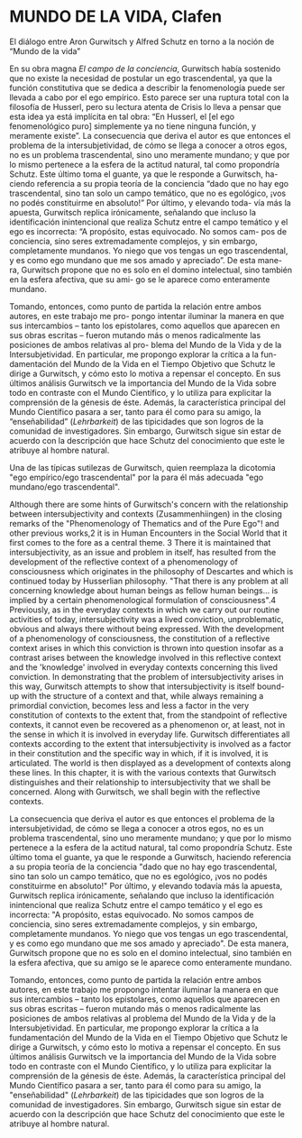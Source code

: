 # MUNDO DE LA VIDA, Clafen

El diálogo entre Aron Gurwitsch y Alfred Schutz en torno a la noción de “Mundo de la vida”

En su obra magna _El campo de la conciencia_, Gurwitsch había sostenido que no existe la necesidad de
postular un ego trascendental, ya que la función constitutiva que se dedica a describir la fenomenología puede
ser llevada a cabo por el ego empírico. Esto parece ser una ruptura total con la filosofía de Husserl, pero su
lectura atenta de Crisis lo lleva a pensar que esta idea ya está implícita en tal obra: “En Husserl, el [el ego
fenomenológico puro] simplemente ya no tiene ninguna función, y meramente existe”. La consecuencia que
deriva el autor es que entonces el problema de la intersubjetividad, de cómo se llega a conocer a otros egos, no
es un problema trascendental, sino uno meramente mundano; y que por lo mismo pertenece a la esfera de la
actitud natural, tal como propondría Schutz. Este último toma el guante, ya que le responde a Gurwitsch, ha-
ciendo referencia a su propia teoría de la conciencia “dado que no hay ego trascendental, sino tan solo un
campo temático, que no es egológico, ¡vos no podés constituirme en absoluto!” Por último, y elevando toda-
vía más la apuesta, Gurwitsch replica irónicamente, señalando que incluso la identificación inintencional que
realiza Schutz entre el campo temático y el ego es incorrecta: “A propósito, estas equivocado. No somos cam-
pos de conciencia, sino seres extremadamente complejos, y sin embargo, completamente mundanos. Yo niego
que vos tengas un ego trascendental, y es como ego mundano que me sos amado y apreciado”. De esta mane-
ra, Gurwitsch propone que no es solo en el domino intelectual, sino también en la esfera afectiva, que su ami-
go se le aparece como enteramente mundano.

Tomando, entonces, como punto de partida la relación entre ambos autores, en este trabajo me pro-
pongo intentar iluminar la manera en que sus intercambios – tanto los epistolares, como aquellos que aparecen
en sus obras escritas – fueron mutando más o menos radicalmente las posiciones de ambos relativas al pro-
blema del Mundo de la Vida y de la Intersubjetividad. En particular, me propongo explorar la crítica a la fun-
damentación del Mundo de la Vida en el Tiempo Objetivo que Schutz le dirige a Gurwitsch, y cómo esto lo
motiva a repensar el concepto. En sus últimos análisis Gurwitsch ve la importancia del Mundo de la Vida
sobre todo en contraste con el Mundo Científico, y lo utiliza para explicitar la comprensión de la génesis de
éste. Además, la característica principal del Mundo Científico pasara a ser, tanto para él como para su amigo,
la “enseñabilidad” (_Lehrbarkeit_) de las tipicidades que son logros de la comunidad de investigadores. Sin
embargo, Gurwitsch sigue sin estar de acuerdo con la descripción que hace Schutz del conocimiento que este
le atribuye al hombre natural.

Una de las típicas sutilezas de Gurwitsch, quien reemplaza la dicotomia "ego empírico/ego trascendental" por la para él más adecuada "ego mundano/ego trascendental". 

Although there are some hints of Gurwitsch's concern with the relationship between intersubjectivity and contexts (Zusammenhiingen) in the closing remarks of the "Phenomenology of Thematics and of the Pure Ego"! and other previous works,2 it is in Human Encounters in the Social World that it first comes to the fore as a central theme. 3 There it is maintained that intersubjectivity, as an issue and problem in itself, has resulted from the development of the reflective context of a phenomenology of consciousness which originates in the philosophy of Descartes and which is continued today by Husserlian philosophy. "That there is any problem at all concerning knowledge about human beings as fellow human beings... is implied by a certain phenomenological formulation of consciousness".4 Previously, as in the everyday contexts in which we carry out our routine activities of today, intersubjectivity was a lived conviction, unproblematic, obvious and always there without being expressed. With the development of a phenomenology of consciousness, the constitution of a reflective context arises in which this conviction is thrown into question insofar as a contrast arises between the knowledge involved in this reflective context and the 'knowledge' involved in everyday contexts concerning this lived conviction. In demonstrating that the problem of intersubjectivity arises in this way, Gurwitsch attempts to show that intersubjectivity is itself bound-up with the structure of a context and that, while always remaining a primordial conviction, becomes less and less a factor in the very constitution of contexts to the extent that, from the standpoint of reflective contexts, it cannot even be recovered as a phenomenon or, at least, not in the sense in which it is involved in everyday life. Gurwitsch differentiates all contexts according to the extent that intersubjectivity is involved as a factor in their constitution and the specific way in which, if it is involved, it is articulated. The world is then displayed as a development of contexts along these lines. In this chapter, it is with the various contexts that Gurwitsch distinguishes and their relationship to intersubjectivity that we shall be concerned. Along with Gurwitsch, we shall begin with the reflective contexts.

La consecuencia que deriva el autor es que entonces el problema de la intersubjetividad, de cómo se llega a conocer a otros egos, no es un problema trascendental, sino uno meramente mundano; y que por lo mismo pertenece a la esfera de la actitud natural, tal como propondría Schutz. Este último toma el guante, ya que le responde a Gurwitsch, haciendo referencia a su propia teoría de la conciencia "dado que no hay ego trascendental, sino tan solo un campo temático, que no es egológico, ¡vos no podés constituirme en absoluto!" Por último, y elevando todavía más la apuesta, Gurwitsch replica irónicamente, señalando que incluso la identificación inintencional que realiza Schutz entre el campo temático y el ego es incorrecta: "A propósito, estas equivocado. No somos campos de conciencia, sino seres extremadamente complejos, y sin embargo, completamente mundanos. Yo niego que vos tengas un ego trascendental, y es como ego mundano que me sos amado y apreciado". De esta manera, Gurwitsch propone que no es solo en el domino intelectual, sino también en la esfera afectiva, que su amigo se le aparece como enteramente mundano.

Tomando, entonces, como punto de partida la relación entre ambos autores, en este trabajo me propongo intentar iluminar la manera en que sus intercambios – tanto los epistolares, como aquellos que aparecen en sus obras escritas – fueron mutando más o menos radicalmente las posiciones de ambos relativas al problema del Mundo de la Vida y de la Intersubjetividad. En particular, me propongo explorar la crítica a la fundamentación del Mundo de la Vida en el Tiempo Objetivo que Schutz le dirige a Gurwitsch, y cómo esto lo motiva a repensar el concepto. En sus últimos análisis Gurwitsch ve la importancia del Mundo de la Vida sobre todo en contraste con el Mundo Científico, y lo utiliza para explicitar la comprensión de la génesis de éste. Además, la característica principal del Mundo Científico pasara a ser, tanto para él como para su amigo, la "enseñabilidad" (_Lehrbarkeit_) de las tipicidades que son logros de la comunidad de investigadores. Sin embargo, Gurwitsch sigue sin estar de acuerdo con la descripción que hace Schutz del conocimiento que este le atribuye al hombre natural.